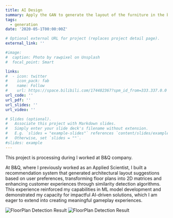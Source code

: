 ```yaml
---
title: AI Design
summary: Apply the GAN to generate the layout of the furniture in the bedroom, living room, dining room and bath room.
tags:
  - generation
date: '2020-05-1T00:00:00Z'

# Optional external URL for project (replaces project detail page).
external_link: ''

#image:
#  caption: Photo by rawpixel on Unsplash
#  focal_point: Smart

links:
#  - icon: twitter
#    icon_pack: fab
#    name: Follow
#    url: https://space.bilibili.com/174482367?spm_id_from=333.337.0.0
url_code: ''
url_pdf: ''
url_slides: ''
url_video: ''

# Slides (optional).
#   Associate this project with Markdown slides.
#   Simply enter your slide deck's filename without extension.
#   E.g. `slides = "example-slides"` references `content/slides/example-slides.md`.
#   Otherwise, set `slides = ""`.
#slides: example
---
```


This project is processing during I worked at B&Q company.

At B&Q, where I previously worked as an Applied Scientist, I built a recommendation system that generated architectural layout suggestions based on user preferences, 
transforming floor plans into 2D matrices and enhancing customer experiences through similarity detection algorithms. 
This experience reinforced my capabilities in ML model development and demonstrated my capacity for impactful AI-driven solutions, 
which I am eager to extend into creating meaningful gameplay experiences.

![FloorPlan Detection Result](https://drive.google.com/file/d/1omtvGKN6gikJWCDh6GcC64BxRQK8L8sB/view?usp=sharing)
![FloorPlan Detection Result](http://Tenma.synology.me:5000/d/f/kyy3Kux6xd6OqMXBQwF2xy0AJ7FwrqTi)


